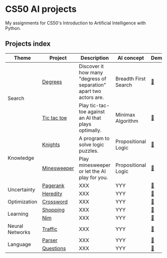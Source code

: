 # CS50 AI projects

My assignments for CS50's Introduction to Artificial Intelligence with Python.

## Projects index

<table>
    <thead>
        <tr>
            <th>Theme</th>
            <th>Project</th>
            <th>Description</th>
            <th>AI concept</th>
            <th>Demo</th>
        </tr>
    </thead>
    <tbody>
        <tr>
            <td rowspan=2>Search</td>
            <td><a href="./0-search/0a-degrees">Degrees</a></td>
            <td>Discover it how many "degress of separation" apart two actors are.</td>
            <td>Breadth First Search</td>
            <td><a href="www.google.com">🔗</a></td>
        </tr>
        <tr>
            <td><a href="./0-search/0b-tictactoe">Tic tac toe</a></td>
            <td>Play tic-tac-toe against an AI that plays optimally.</td>
            <td>Minimax Algorithm</td>
            <td><a href="www.google.com">🔗</a></td>
        </tr>
        <tr>
            <td rowspan=2>Knowledge</td>
            <td><a href="./1-knowledge/1a-knights">Knights</a></td>
            <td>A program to solve logic puzzles.</td>
            <td>Propositional Logic</td>
            <td><a href="www.google.com">🔗</a></td>
        </tr>
        <tr>
            <td><a href="./1-knowledge/1b-minesweeper">Minesweeper</a></td>
            <td>Play minesweeper or let the AI play for you.</td>
            <td>Propositional Logic</td>
            <td><a href="www.google.com">🔗</a></td>
        </tr>
        <tr>
            <td rowspan=2>Uncertainty</td>
            <td><a href="./2-uncertainty/2a-pagerank">Pagerank</a></td>
            <td>XXX</td>
            <td>YYY</td>
            <td><a href="www.google.com">🔗</a></td>
        </tr>
        <tr>
            <td><a href="./2-uncertainty/2b-heredity">Heredity</a></td>
            <td>XXX</td>
            <td>YYY</td>
            <td><a href="www.google.com">🔗</a></td>
        </tr>
        <tr>
            <td rowspan=1>Optimization</td>
            <td><a href="./3-optimization/3a-crossword">Crossword</a></td>
            <td>XXX</td>
            <td>YYY</td>
            <td><a href="www.google.com">🔗</a></td>
        </tr>
        <tr>
            <td rowspan=2>Learning</td>
            <td><a href="./4-learning/4a-shopping">Shopping</a></td>
            <td>XXX</td>
            <td>YYY</td>
            <td><a href="www.google.com">🔗</a></td>
        </tr>
        <tr>
            <td><a href="./4-learning/4b-nim">Nim</a></td>
            <td>XXX</td>
            <td>YYY</td>
            <td><a href="www.google.com">🔗</a></td>
        </tr>
        <tr>
            <td rowspan=1>Neural Networks</td>
            <td><a href="./5-neural_networks/5a-traffic">Traffic</a></td>
            <td>XXX</td>
            <td>YYY</td>
            <td><a href="www.google.com">🔗</a></td>
        </tr>
        <tr>
            <td rowspan=2>Language</td>
            <td><a href="./6-language/6a-parser">Parser</a></td>
            <td>XXX</td>
            <td>YYY</td>
            <td><a href="www.google.com">🔗</a></td>
        </tr>
        <tr>
            <td><a href="./6-language/6b-questions">Questions</a></td>
            <td>XXX</td>
            <td>YYY</td>
            <td><a href="www.google.com">🔗</a></td>
        </tr>
    </tbody>

</table>
